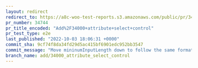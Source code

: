 ```yaml
---
layout: redirect
redirect_to: https://a8c-woo-test-reports.s3.amazonaws.com/public/pr/34744/e2e/index.html
pr_number: 34744
pr_title_encoded: "Add%2F34000+attribute+select+control"
pr_test_type: e2e
last_published: "2022-10-03 18:06:31 +0000"
commit_sha: 9cf74f8da34fd29d5ac415bf6901edc952bb3547
commit_message: "Move mininumInputLength down to follow the same format as the other f…"
branch_name: add/34000_attribute_select_control
---
```

